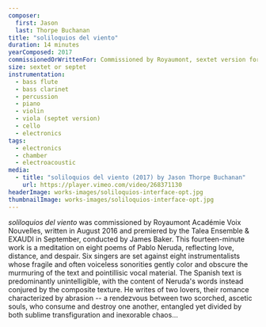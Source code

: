 ```yaml
---
composer:
  first: Jason
  last: Thorpe Buchanan
title: "soliloquios del viento"
duration: 14 minutes
yearComposed: 2017
commissionedOrWrittenFor: Commissioned by Royaumont, sextet version for Ensemble Interface
size: sextet or septet
instrumentation:
  - bass flute
  - bass clarinet
  - percussion
  - piano
  - violin
  - viola (septet version)
  - cello
  - electronics
tags:
  - electronics
  - chamber
  - electroacoustic
media:
  - title: "soliloquios del viento (2017) by Jason Thorpe Buchanan"
    url: https://player.vimeo.com/video/268371130
headerImage: works-images/soliloquios-interface-opt.jpg
thumbnailImage: works-images/soliloquios-interface-opt.jpg
---
```


<em>soliloquios del viento</em> was commissioned by Royaumont Académie Voix Nouvelles, written in August 2016 and premiered by the Talea Ensemble & EXAUDI in September, conducted by James Baker. This fourteen-minute work is a meditation on eight poems of Pablo Neruda, reflecting love, distance, and despair. Six singers are set against eight instrumentalists whose fragile and often voiceless sonorities gently color and obscure the murmuring of the text and pointillisic vocal material. The Spanish text is predominantly unintelligible, with the content of Neruda's words instead conjured by the composite texture. He writes of two lovers, their romance characterized by abrasion -- a rendezvous between two scorched, ascetic souls, who consume and destroy one another, entangled yet divided by both sublime transfiguration and inexorable chaos…

